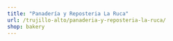 ```yaml
---
title: "Panadería y Reposteria La Ruca"
url: /trujillo-alto/panaderia-y-reposteria-la-ruca/
shop: bakery
---
```

